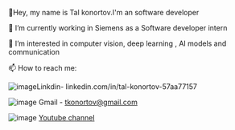  👋Hey, my name is Tal konortov.I'm an software developer
 
 🔭 I’m currently working in Siemens as a Software developer intern 
 
 👀 I’m interested in computer vision, deep learning , AI models and communication
 
 📫 How to reach me:
 
 ![image](https://user-images.githubusercontent.com/67896736/155846401-8dbbd64a-5a11-44b6-93ef-3eb34f1c22db.png)Linkdin- linkedin.com/in/tal-konortov-57aa77157
    
 ![image](https://user-images.githubusercontent.com/67896736/155846583-bf82ea9d-0936-4bc5-9189-72e688031862.png)
Gmail - tkonortov@gmail.com

 ![image](https://user-images.githubusercontent.com/67896736/155846426-00ecd086-cb65-4e04-ba3b-a9dcbddbab3c.png)
[Youtube channel](https://youtube.com/channel/UCV3s2Rs3nAao-BjxNZaCWfQ)
    
